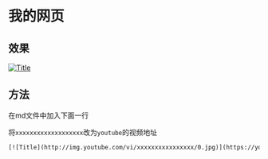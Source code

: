 # 我的网页


## 效果


[![Title](http://img.youtube.com/vi/kgEgOi32CE0/0.jpg)](https://youtu.be/kgEgOi32CE0 "Title")



## 方法

在md文件中加入下面一行

将`xxxxxxxxxxxxxxxxxxx`改为`youtube`的视频地址

```html
[![Title](http://img.youtube.com/vi/xxxxxxxxxxxxxxxx/0.jpg)](https://youtu.be/xxxxxxxxxxxxxxxx "Title")
```
